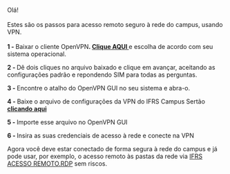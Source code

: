 <p>Olá!<br /><br />Estes são os passos para acesso remoto seguro à rede do campus, usando VPN.<br /><br /><strong>1 - </strong>Baixar o cliente OpenVPN<strong>. <a href="https://openvpn.net/download-open-vpn/" target="_blank" rel="noopener">Clique AQUI </a></strong>e escolha de acordo com seu sistema operacional.</p>
<p><strong>2 - </strong>Dê dois cliques no arquivo baixado e clique em avançar, aceitando as configurações padrão e repondendo SIM para todas as perguntas.</p>
<p><strong>3 - </strong>Encontre o atalho do OpenVPN GUI no seu sistema e abra-o.</p>
<p><strong>4 - </strong>Baixe o arquivo de configurações da VPN do IFRS Campus Sertão <strong><a href="https://drive.google.com/file/d/1FuNcbTe0JIAMTKoLQifZTzGoBFNooHCg/view?usp=sharing" target="_blank" rel="noopener">clicando aqui</a></strong></p>
<p><strong>5 - </strong>Importe esse arquivo no OpenVPN GUI</p>
<p><strong>6 - </strong>Insira as suas credenciais de acesso à rede e conecte na VPN</p>
<p>Agora você deve estar conectado de forma segura à rede do campus e já pode usar, por exemplo, o acesso remoto às pastas da rede via <a href="https://drive.google.com/file/d/19AVrrXiVZk2apfdAmCfRDIzfzV3_6KtX/view?usp=sharing" target="_blank" rel="noopener">IFRS ACESSO REMOTO.RDP</a> sem riscos.</p>
